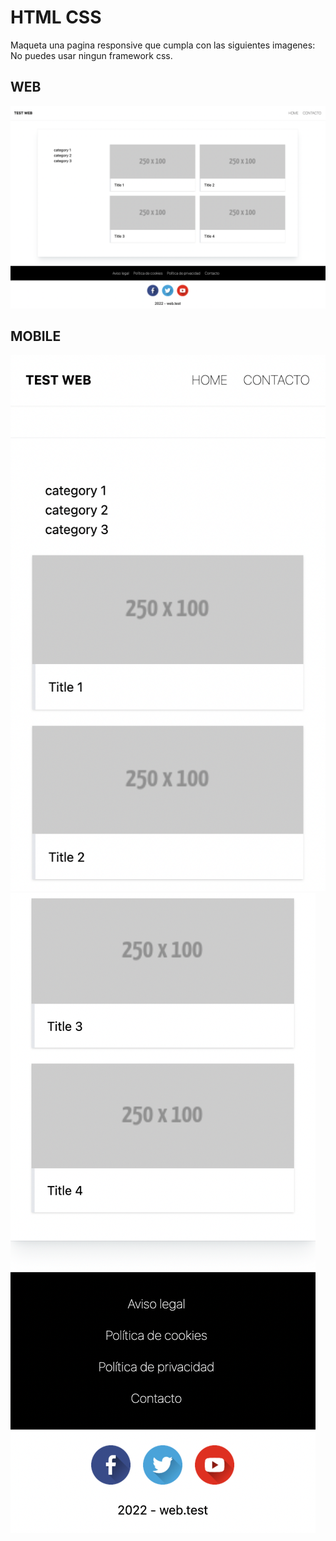 # HTML CSS

Maqueta una pagina responsive que cumpla con las siguientes imagenes:
No puedes usar ningun framework css.

## WEB
![Web](w1400.png)

## MOBILE

![Mobile](w390.png)
![Mobile](w390-2.png)
